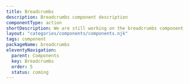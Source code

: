```yaml
---
title: Breadcrumbs
description: Breadcrumbs component description
componentType: action
shortDescription: We are still working on the breadcrumbs component
layout: "categories/components/components.njk"
tags: component
packageName: breadcrumbs
eleventyNavigation:
  parent: Components
  key: Breadcrumbs
  order: 5
  status: coming
---
```



